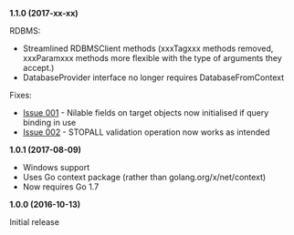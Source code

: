 **1.1.0  (2017-xx-xx)**

RDBMS:

 * Streamlined RDBMSClient methods (xxxTagxxx methods removed, xxxParamxxx methods more flexible with the type of arguments they accept.)
 * DatabaseProvider interface no longer requires DatabaseFromContext
 
Fixes:

 * [Issue 001](https://github.com/graniticio/granitic/issues/1) - Nilable fields on target objects now initialised if query binding in use
 * [Issue 002](https://github.com/graniticio/granitic/issues/2) - STOPALL validation operation now works as intended
 
**1.0.1 (2017-08-09)**

 * Windows support
 * Uses Go context package (rather than golang.org/x/net/context)
 * Now requires Go 1.7
 

**1.0.0 (2016-10-13)**

Initial release
 
